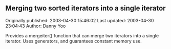 ## Merging two sorted iterators into a single iterator 
Originally published: 2003-04-30 15:46:02 
Last updated: 2003-04-30 23:04:43 
Author: Danny Yoo 
 
Provides a mergeiter() function that can merge two iterators into a single iterator.  Uses generators, and guarantees constant memory use.
